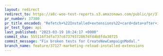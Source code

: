 ```yaml
---
layout: redirect
redirect_to: https://a8c-woo-test-reports.s3.amazonaws.com/public/pr/37300/api/index.html
pr_number: 37300
pr_title_encoded: "Refetch+%22Installed+extensions%22+card+data+after+installing+recommended+channels"
pr_test_type: api
last_published: "2023-03-19 10:24:17 +0000"
commit_sha: 555116f3dfa737c67379372867dfd4b8fda30725
commit_message: "Fix broken tests for CreateNewCampaignModal."
branch_name: feature/37127-marketing-reload-installed-extensions
---
```

